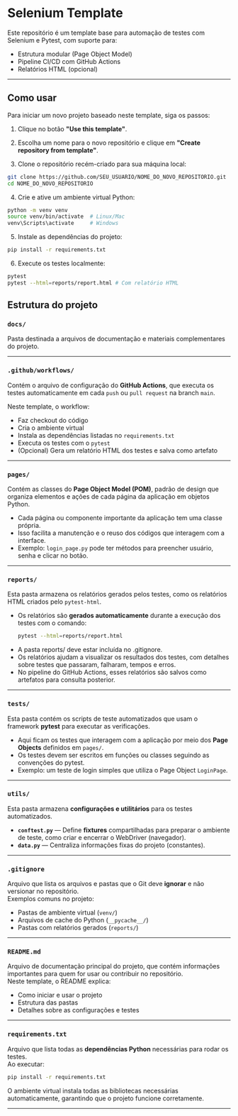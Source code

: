 # Selenium Template

Este repositório é um template base para automação de testes com Selenium e Pytest, com suporte para:

- Estrutura modular (Page Object Model)
- Pipeline CI/CD com GitHub Actions
- Relatórios HTML (opcional)


---

## Como usar

Para iniciar um novo projeto baseado neste template, siga os passos:

1. Clique no botão **"Use this template"**.

2. Escolha um nome para o novo repositório e clique em **"Create repository from template"**.

3. Clone o repositório recém-criado para sua máquina local:
```bash
git clone https://github.com/SEU_USUARIO/NOME_DO_NOVO_REPOSITORIO.git
cd NOME_DO_NOVO_REPOSITORIO
```

4. Crie e ative um ambiente virtual Python:
```bash
python -m venv venv
source venv/bin/activate  # Linux/Mac
venv\Scripts\activate     # Windows
```

5. Instale as dependências do projeto:
```bash
pip install -r requirements.txt
```

6. Execute os testes localmente:
```bash
pytest
pytest --html=reports/report.html # Com relatório HTML
```


## Estrutura do projeto

### `docs/`

Pasta destinada a arquivos de documentação e materiais complementares do projeto.

---

### `.github/workflows/`

Contém o arquivo de configuração do **GitHub Actions**, que executa os testes automaticamente em cada `push` ou `pull request` na branch `main`.

Neste template, o workflow:
- Faz checkout do código
- Cria o ambiente virtual
- Instala as dependências listadas no `requirements.txt`
- Executa os testes com o `pytest`
- (Opcional) Gera um relatório HTML dos testes e salva como artefato

---

### `pages/`

Contém as classes do **Page Object Model (POM)**, padrão de design que organiza elementos e ações de cada página da aplicação em objetos Python.

- Cada página ou componente importante da aplicação tem uma classe própria.
- Isso facilita a manutenção e o reuso dos códigos que interagem com a interface.
- Exemplo: `login_page.py` pode ter métodos para preencher usuário, senha e clicar no botão.

---

### `reports/`

Esta pasta armazena os relatórios gerados pelos testes, como os relatórios HTML criados pelo `pytest-html`.

- Os relatórios são **gerados automaticamente** durante a execução dos testes com o comando:
  ```bash
  pytest --html=reports/report.html
  ```
- A pasta reports/ deve estar incluída no .gitignore.
- Os relatórios ajudam a visualizar os resultados dos testes, com detalhes sobre testes que passaram, falharam, tempos e erros.
- No pipeline do GitHub Actions, esses relatórios são salvos como artefatos para consulta posterior.

---

### `tests/`

Esta pasta contém os scripts de teste automatizados que usam o framework **pytest** para executar as verificações.

- Aqui ficam os testes que interagem com a aplicação por meio dos **Page Objects** definidos em `pages/`.
- Os testes devem ser escritos em funções ou classes seguindo as convenções do pytest.
- Exemplo: um teste de login simples que utiliza o Page Object `LoginPage`.

---

### `utils/`

Esta pasta armazena **configurações e utilitários** para os testes automatizados.

- **`conftest.py`** — Define **fixtures** compartilhadas para preparar o ambiente de teste, como criar e encerrar o WebDriver (navegador).  
- **`data.py`** — Centraliza informações fixas do projeto (constantes).

---

### `.gitignore`

Arquivo que lista os arquivos e pastas que o Git deve **ignorar** e não versionar no repositório.  
Exemplos comuns no projeto:
- Pastas de ambiente virtual (`venv/`)  
- Arquivos de cache do Python (`__pycache__/`)  
- Pastas com relatórios gerados (`reports/`)   

---

### `README.md`

Arquivo de documentação principal do projeto, que contém informações importantes para quem for usar ou contribuir no repositório.  
Neste template, o README explica:  
- Como iniciar e usar o projeto  
- Estrutura das pastas  
- Detalhes sobre as configurações e testes  

---

### `requirements.txt`

Arquivo que lista todas as **dependências Python** necessárias para rodar os testes.  
Ao executar:  
```bash
pip install -r requirements.txt
```

O ambiente virtual instala todas as bibliotecas necessárias automaticamente, garantindo que o projeto funcione corretamente.

---
